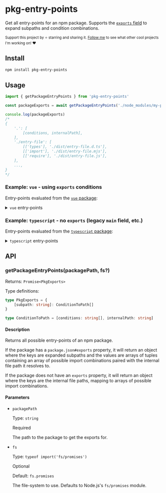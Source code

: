 # pkg-entry-points

Get all entry-points for an npm package. Supports the [`exports` field](https://nodejs.org/api/packages.html#exports) to expand subpaths and condition combinations.

<sub>Support this project by ⭐️ starring and sharing it. [Follow me](https://github.com/privatenumber) to see what other cool projects I'm working on! ❤️</sub>

## Install

```sh
npm install pkg-entry-points
```

## Usage

```ts
import { getPackageEntryPoints } from 'pkg-entry-points'

const packageExports = await getPackageEntryPoints('./node_modules/my-package')

console.log(packageExports)
/*
{
    '.': [
        [conditions, internalPath],
    ],
    './entry-file': [
        [['types'], './dist/entry-file.d.ts'],
        [['import'], './dist/entry-file.mjs'],
        [['require'], './dist/entry-file.js'],
    ],
    ...,
}
*/
```

### Example: `vue` - using `exports` conditions
Entry-points evaluated from the [`vue` package](https://github.com/vuejs/core/blob/v3.3.2/packages/vue/package.json):

<details>
	<summary><code>vue</code> entry-points</summary>

```json5
{
    ".": [
        [["types"], "./dist/vue.d.ts"],
        [["require"], "./index.js"],
        [["import", "node"], "./index.mjs"],
        [["default", "import"], "./dist/vue.runtime.esm-bundler.js"]
    ],
    "./server-renderer": [
        [["types"], "./server-renderer/index.d.ts"],
        [["import"], "./server-renderer/index.mjs"],
        [["require"], "./server-renderer/index.js"]
    ],
    "./compiler-sfc": [
        [["types"], "./compiler-sfc/index.d.ts"],
        [["import"], "./compiler-sfc/index.mjs"],
        [["require"], "./compiler-sfc/index.js"]
    ],
    "./dist/vue.cjs.js": [
        [["default"], "./dist/vue.cjs.js"]
    ],
    "./dist/vue.cjs.prod.js": [
        [["default"], "./dist/vue.cjs.prod.js"]
    ],
    "./dist/vue.d.ts": [
        [["default"], "./dist/vue.d.ts"]
    ],
    "./dist/vue.esm-browser.js": [
        [["default"], "./dist/vue.esm-browser.js"]
    ],
    "./dist/vue.esm-browser.prod.js": [
        [["default"], "./dist/vue.esm-browser.prod.js"]
    ],
    "./dist/vue.esm-bundler.js": [
        [["default"], "./dist/vue.esm-bundler.js"]
    ],
    "./dist/vue.global.js": [
        [["default"], "./dist/vue.global.js"]
    ],
    "./dist/vue.global.prod.js": [
        [["default"], "./dist/vue.global.prod.js"]
    ],
    "./dist/vue.runtime.esm-browser.js": [
        [["default"], "./dist/vue.runtime.esm-browser.js"]
    ],
    "./dist/vue.runtime.esm-browser.prod.js": [
        [["default"], "./dist/vue.runtime.esm-browser.prod.js"]
    ],
    "./dist/vue.runtime.esm-bundler.js": [
        [["default"], "./dist/vue.runtime.esm-bundler.js"]
    ],
    "./dist/vue.runtime.global.js": [
        [["default"], "./dist/vue.runtime.global.js"]
    ],
    "./dist/vue.runtime.global.prod.js": [
        [["default"], "./dist/vue.runtime.global.prod.js"]
    ],
    "./package.json": [
        [["default"], "./package.json"]
    ],
    "./macros": [
        [["default"], "./macros.d.ts"]
    ],
    "./macros-global": [
        [["default"], "./macros-global.d.ts"]
    ],
    "./ref-macros": [
        [["default"], "./ref-macros.d.ts"]
    ]
}
```
</details>


### Example: `typescript` - no `exports` (legacy `main` field, etc.)
Entry-points evaluated from the [`typescript` package](https://github.com/microsoft/TypeScript/blob/v5.0.4/package.json):

<details>
	<summary><code>typescript</code> entry-points</summary>

```json5
{
    "./lib/cancellationToken.js": [
        [["default"], "./lib/cancellationToken.js"]
    ],
    "./lib/cs/diagnosticMessages.generated.json": [
        [["default"], "./lib/cs/diagnosticMessages.generated.json"]
    ],
    "./lib/de/diagnosticMessages.generated.json": [
        [["default"], "./lib/de/diagnosticMessages.generated.json"]
    ],
    "./lib/es/diagnosticMessages.generated.json": [
        [["default"], "./lib/es/diagnosticMessages.generated.json"]
    ],
    "./lib/fr/diagnosticMessages.generated.json": [
        [["default"], "./lib/fr/diagnosticMessages.generated.json"]
    ],
    "./lib/it/diagnosticMessages.generated.json": [
        [["default"], "./lib/it/diagnosticMessages.generated.json"]
    ],
    "./lib/ja/diagnosticMessages.generated.json": [
        [["default"], "./lib/ja/diagnosticMessages.generated.json"]
    ],
    "./lib/ko/diagnosticMessages.generated.json": [
        [["default"], "./lib/ko/diagnosticMessages.generated.json"]
    ],
    "./lib/pl/diagnosticMessages.generated.json": [
        [["default"], "./lib/pl/diagnosticMessages.generated.json"]
    ],
    "./lib/pt-br/diagnosticMessages.generated.json": [
        [["default"], "./lib/pt-br/diagnosticMessages.generated.json"]
    ],
    "./lib/ru/diagnosticMessages.generated.json": [
        [["default"], "./lib/ru/diagnosticMessages.generated.json"]
    ],
    "./lib/tr/diagnosticMessages.generated.json": [
        [["default"], "./lib/tr/diagnosticMessages.generated.json"]
    ],
    "./lib/tsc.js": [
        [["default"], "./lib/tsc.js"]
    ],
    "./lib/tsserver.js": [
        [["default"], "./lib/tsserver.js"]
    ],
    "./lib/tsserverlibrary.js": [
        [["default"], "./lib/tsserverlibrary.js"]
    ],
    "./lib/typesMap.json": [
        [["default"], "./lib/typesMap.json"]
    ],
    "./lib/typescript.js": [
        [["default"], "./lib/typescript.js"]
    ],
    "./lib/typingsInstaller.js": [
        [["default"], "./lib/typingsInstaller.js"]
    ],
    "./lib/watchGuard.js": [
        [["default"], "./lib/watchGuard.js"]
    ],
    "./lib/zh-cn/diagnosticMessages.generated.json": [
        [["default"], "./lib/zh-cn/diagnosticMessages.generated.json"]
    ],
    "./lib/zh-tw/diagnosticMessages.generated.json": [
        [["default"], "./lib/zh-tw/diagnosticMessages.generated.json"]
    ],
    "./package.json": [
        [["default"], "./package.json"]
    ],
    ".": [
        [["default"], "./lib/typescript.js"]
    ]
}
```
</details>

## API

### getPackageEntryPoints(packagePath, fs?)

Returns: `Promise<PkgExports>`

Type definitions:
```ts
type PkgExports = {
    [subpath: string]: ConditionToPath[]
}

type ConditionToPath = [conditions: string[], internalPath: string]
```

#### Description
Returns all possible entry-points of an npm package.

If the package has a `package.json#exports` property, it will return an object where the keys are expanded subpaths and the values are arrays of tuples containing an array of possible import combinations paired with the internal file path it resolves to.

If the package does not have an `exports` property, it will return an object where the keys are the internal file paths, mapping to arrays of possible import combinations.

#### Parameters

- `packagePath`

    Type: `string`

    Required

    The path to the package to get the exports for.

- `fs`

    Type: `typeof import('fs/promises')`

    Optional

    Default: `fs.promises`

    The file-system to use. Defaults to Node.js's `fs/promises` module.

